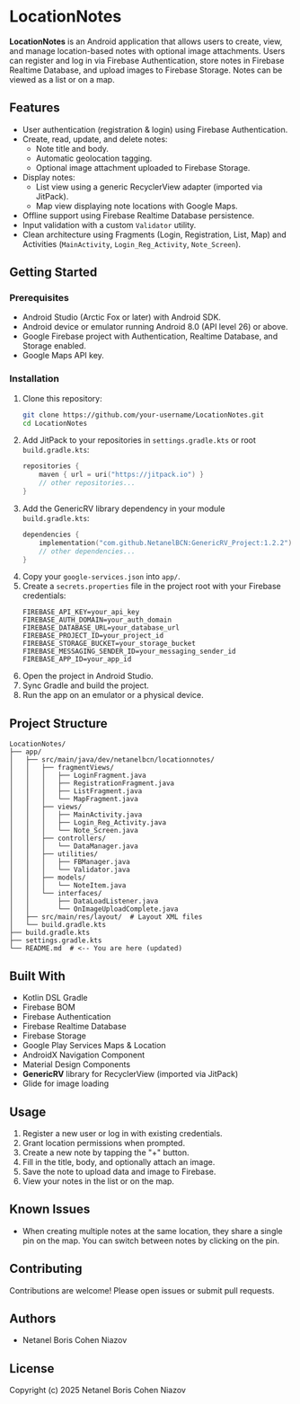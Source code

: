 # LocationNotes

**LocationNotes** is an Android application that allows users to create, view, and manage location-based notes with optional image attachments. Users can register and log in via Firebase Authentication, store notes in Firebase Realtime Database, and upload images to Firebase Storage. Notes can be viewed as a list or on a map.

## Features
- User authentication (registration & login) using Firebase Authentication.
- Create, read, update, and delete notes:
  - Note title and body.
  - Automatic geolocation tagging.
  - Optional image attachment uploaded to Firebase Storage.
- Display notes:
  - List view using a generic RecyclerView adapter (imported via JitPack).
  - Map view displaying note locations with Google Maps.
- Offline support using Firebase Realtime Database persistence.
- Input validation with a custom `Validator` utility.
- Clean architecture using Fragments (Login, Registration, List, Map) and Activities (`MainActivity`, `Login_Reg_Activity`, `Note_Screen`).

## Getting Started

### Prerequisites
- Android Studio (Arctic Fox or later) with Android SDK.
- Android device or emulator running Android 8.0 (API level 26) or above.
- Google Firebase project with Authentication, Realtime Database, and Storage enabled.
- Google Maps API key.

### Installation
1. Clone this repository:
   ```bash
   git clone https://github.com/your-username/LocationNotes.git
   cd LocationNotes
   ```
2. Add JitPack to your repositories in `settings.gradle.kts` or root `build.gradle.kts`:
   ```kotlin
   repositories {
       maven { url = uri("https://jitpack.io") }
       // other repositories...
   }
   ```
3. Add the GenericRV library dependency in your module `build.gradle.kts`:
   ```kotlin
   dependencies {
       implementation("com.github.NetanelBCN:GenericRV_Project:1.2.2")
       // other dependencies...
   }
   ```
4. Copy your `google-services.json` into `app/`.
5. Create a `secrets.properties` file in the project root with your Firebase credentials:
   ```properties
   FIREBASE_API_KEY=your_api_key
   FIREBASE_AUTH_DOMAIN=your_auth_domain
   FIREBASE_DATABASE_URL=your_database_url
   FIREBASE_PROJECT_ID=your_project_id
   FIREBASE_STORAGE_BUCKET=your_storage_bucket
   FIREBASE_MESSAGING_SENDER_ID=your_messaging_sender_id
   FIREBASE_APP_ID=your_app_id
   ```
6. Open the project in Android Studio.
7. Sync Gradle and build the project.
8. Run the app on an emulator or a physical device.

## Project Structure
```
LocationNotes/
├── app/
│   ├── src/main/java/dev/netanelbcn/locationnotes/
│   │   ├── fragmentViews/
│   │   │   ├── LoginFragment.java
│   │   │   ├── RegistrationFragment.java
│   │   │   ├── ListFragment.java
│   │   │   └── MapFragment.java
│   │   ├── views/
│   │   │   ├── MainActivity.java
│   │   │   ├── Login_Reg_Activity.java
│   │   │   └── Note_Screen.java
│   │   ├── controllers/
│   │   │   └── DataManager.java
│   │   ├── utilities/
│   │   │   ├── FBManager.java
│   │   │   └── Validator.java
│   │   ├── models/
│   │   │   └── NoteItem.java
│   │   └── interfaces/
│   │       ├── DataLoadListener.java
│   │       └── OnImageUploadComplete.java
│   ├── src/main/res/layout/  # Layout XML files
│   └── build.gradle.kts
├── build.gradle.kts
├── settings.gradle.kts
└── README.md  # <-- You are here (updated)
```

## Built With
- Kotlin DSL Gradle
- Firebase BOM
- Firebase Authentication
- Firebase Realtime Database
- Firebase Storage
- Google Play Services Maps & Location
- AndroidX Navigation Component
- Material Design Components
- **GenericRV** library for RecyclerView (imported via JitPack)
- Glide for image loading

## Usage
1. Register a new user or log in with existing credentials.
2. Grant location permissions when prompted.
3. Create a new note by tapping the "+" button.
4. Fill in the title, body, and optionally attach an image.
5. Save the note to upload data and image to Firebase.
6. View your notes in the list or on the map.
   
## Known Issues
- When creating multiple notes at the same location, they share a single pin on the map. You can switch between notes by clicking on the pin.

## Contributing
Contributions are welcome! Please open issues or submit pull requests.

## Authors

- Netanel Boris Cohen Niazov

## License

Copyright (c) 2025 Netanel Boris Cohen Niazov 


